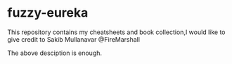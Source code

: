 # fuzzy-eureka
This repository contains my cheatsheets and book collection,I would like to give credit to Sakib Mullanavar @FireMarshall

The above desciption is enough.

